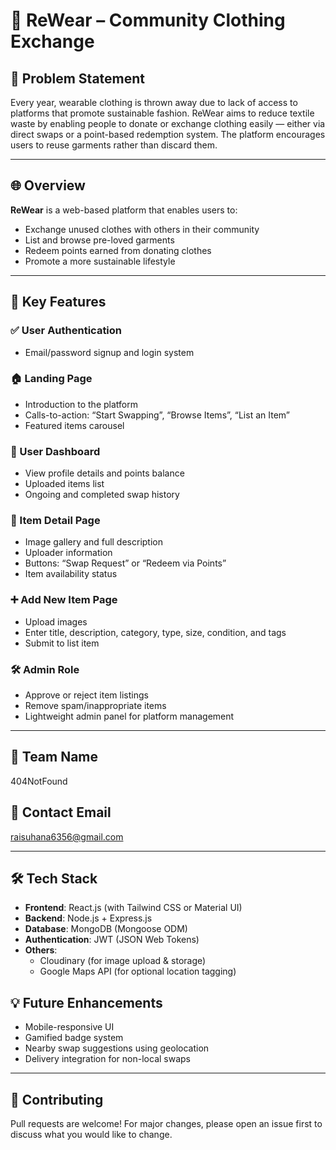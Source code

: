 # 👚 ReWear – Community Clothing Exchange

## 🧩 Problem Statement
Every year, wearable clothing is thrown away due to lack of access to platforms that promote sustainable fashion. ReWear aims to reduce textile waste by enabling people to donate or exchange clothing easily — either via direct swaps or a point-based redemption system. The platform encourages users to reuse garments rather than discard them.

---

## 🌐 Overview
**ReWear** is a web-based platform that enables users to:

- Exchange unused clothes with others in their community
- List and browse pre-loved garments
- Redeem points earned from donating clothes
- Promote a more sustainable lifestyle

---

## 🚀 Key Features

### ✅ User Authentication
- Email/password signup and login system

### 🏠 Landing Page
- Introduction to the platform
- Calls-to-action: “Start Swapping”, “Browse Items”, “List an Item”
- Featured items carousel

### 👤 User Dashboard
- View profile details and points balance
- Uploaded items list
- Ongoing and completed swap history

### 👕 Item Detail Page
- Image gallery and full description
- Uploader information
- Buttons: “Swap Request” or “Redeem via Points”
- Item availability status

### ➕ Add New Item Page
- Upload images
- Enter title, description, category, type, size, condition, and tags
- Submit to list item

### 🛠️ Admin Role
- Approve or reject item listings
- Remove spam/inappropriate items
- Lightweight admin panel for platform management

---

## 👥 Team Name
404NotFound

## 📧 Contact Email
raisuhana6356@gmail.com

---

## 🛠️ Tech Stack

- **Frontend**: React.js (with Tailwind CSS or Material UI)
- **Backend**: Node.js + Express.js
- **Database**: MongoDB (Mongoose ODM)
- **Authentication**: JWT (JSON Web Tokens)
- **Others**:
  - Cloudinary (for image upload & storage)
  - Google Maps API (for optional location tagging)


## 💡 Future Enhancements
- Mobile-responsive UI
- Gamified badge system
- Nearby swap suggestions using geolocation
- Delivery integration for non-local swaps

---

## 🤝 Contributing
Pull requests are welcome! For major changes, please open an issue first to discuss what you would like to change.